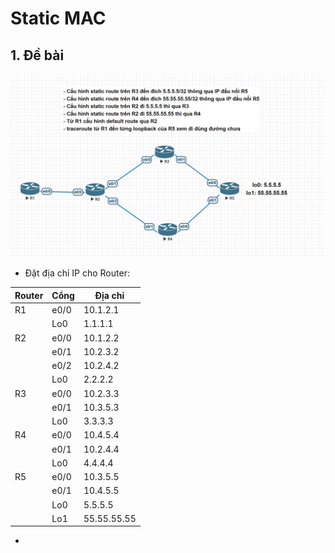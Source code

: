 # Static MAC

## 1. Đề bài

![1](/image/2023-03-10-1.png)

- Đặt địa chỉ IP cho Router: 
        
| Router | Cổng | Địa chỉ |       
| -- | ---- | -------- |        
| R1 | e0/0 | 10.1.2.1 |
|    | Lo0 | 1.1.1.1 |
| R2 | e0/0 | 10.1.2.2 |
|    | e0/1 | 10.2.3.2 |
|    | e0/2 | 10.2.4.2 |
|    | Lo0 | 2.2.2.2 |
| R3 | e0/0 | 10.2.3.3 |
|    | e0/1 | 10.3.5.3 |
|    | Lo0 | 3.3.3.3 |
| R4 | e0/0 | 10.4.5.4 |
|    | e0/1 | 10.2.4.4 |
|    | Lo0 | 4.4.4.4 |
| R5 | e0/0 | 10.3.5.5 |
|    | e0/1 | 10.4.5.5 |
|    | Lo0 | 5.5.5.5 |
|    | Lo1 | 55.55.55.55 | 

- 
